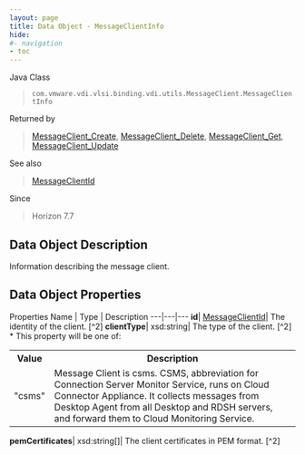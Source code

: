 ```yaml
---
layout: page
title: Data Object - MessageClientInfo
hide:
#- navigation
- toc
---
```






Java Class
> `com.vmware.vdi.vlsi.binding.vdi.utils.MessageClient.MessageClientInfo`

Returned by
> [MessageClient_Create](vdi.utils.MessageClient.md#create), [MessageClient_Delete](vdi.utils.MessageClient.md#delete), [MessageClient_Get](vdi.utils.MessageClient.md#get), [MessageClient_Update](vdi.utils.MessageClient.md#update)

See also
> [MessageClientId](vdi.entity.MessageClientId.md)

Since
> Horizon 7.7


## Data Object Description

Information describing the message client.

## Data Object Properties
Properties
Name |  Type |  Description
---|---|---
**id**| [MessageClientId](vdi.entity.MessageClientId.md)|  The identity of the client. [^2]
**clientType**|  xsd:string|  The type of the client. [^2] <br>* This property will be one of:<br><table><tr><th>Value</th><th>Description</th></tr><tr><td>"csms"</td><td>Message Client is csms. CSMS, abbreviation for Connection Server Monitor Service, runs on Cloud Connector Appliance. It collects messages from Desktop Agent from all Desktop and RDSH servers, and forward them to Cloud Monitoring Service.</td></tr></table>
**pemCertificates**|  xsd:string[]|  The client certificates in PEM format. [^2]


 
